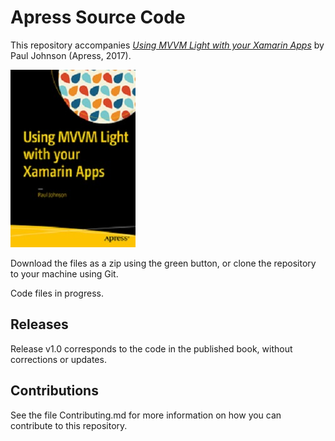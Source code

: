 # Apress Source Code

This repository accompanies [*Using MVVM Light with your Xamarin Apps*](https://www.apress.com/9781484224748) by Paul Johnson (Apress, 2017).

[comment]: #cover
![Cover image](9781484224748.jpg)

Download the files as a zip using the green button, or clone the repository to your machine using Git.

Code files in progress.

## Releases

Release v1.0 corresponds to the code in the published book, without corrections or updates.

## Contributions

See the file Contributing.md for more information on how you can contribute to this repository.